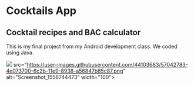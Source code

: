 # Cocktails App
## Cocktail recipes and BAC calculator

This is my final project from my Android development class. We coded using Java.



![](url) src="https://user-images.githubusercontent.com/44103683/57042783-4e073700-6c2b-11e9-8938-a56847b85c87.png" alt="Screenshot_1556744473" width="100">

